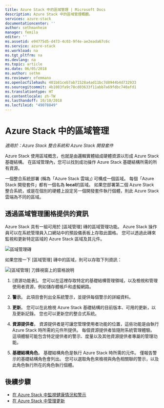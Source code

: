 ```yaml
---
title: Azure Stack 中的區域管理 | Microsoft Docs
description: Azure Stack 中的區域管理概觀。
services: azure-stack
documentationcenter: ''
author: sethmanheim
manager: femila
editor: ''
ms.assetid: e94775d5-d473-4c03-9f4e-ae2eada67c6c
ms.service: azure-stack
ms.workload: na
ms.tgt_pltfrm: na
ms.devlang: na
ms.topic: article
ms.date: 06/05/2018
ms.author: sethm
ms.reviewer: efemmano
ms.openlocfilehash: 401b81ceb7ab71528a4ad11bc7d8944b4d732933
ms.sourcegitcommit: 4b1083fa9c78cd03633f11abb7a69fdbc740afd1
ms.translationtype: HT
ms.contentlocale: zh-TW
ms.lasthandoff: 10/10/2018
ms.locfileid: "49078849"
---
```

# <a name="region-management-in-azure-stack"></a>Azure Stack 中的區域管理

*適用於：Azure Stack 整合系統和 Azure Stack 開發套件*

Azure Stack 使用區域概念，也就是由邏輯實體組成硬體資源以形成 Azure Stack 基礎結構。 在區域管理內，您可以找到成功操作 Azure Stack 基礎結構所需的所有資源。

一個整合系統部署 (稱為「Azure Stack 雲端」) 可構成一個區域。 每個「Azure Stack 開發套件」都有一個名為 **local**的區域。 如果您部署第二個 Azure Stack 整合系統，或是在個別的硬體上設定另一個開發套件執行個體，則此 Azure Stack 雲端為不同的區域。

## <a name="information-available-through-the-region-management-tile"></a>透過區域管理圖格提供的資訊

Azure Stack 具有一組可用於 [區域管理] 磚的區域管理功能。 Azure Stack 操作員可以在系統管理員入口網站中的預設儀表板上存取此圖格。 您可以透過此磚來監視和更新特定區域的 Azure Stack 區域及其元件。

 ![區域管理磚](media/azure-stack-manage-region/image1.png)

 如果您按一下 [區域管理] 磚中的區域，則可以存取下列資訊：

  ![[區域管理] 刀鋒視窗上的窗格說明](media/azure-stack-manage-region/image2.png)

1. [資源功能表]。 您可以在這裡存取特定的基礎結構管理領域，以及檢視和管理使用者資源，例如儲存體帳戶和虛擬網路。

2. **警示**。 此項目會列出全系統警示，並提供每個警示的詳細資料。

3. **更新**。 您可以在此檢視 Azure Stack 基礎結構的目前版本、可用的更新，以及更新記錄。 您也可以更新您的整合式系統。

4. **資源提供者**。 資源提供者是可讓您管理使用者功能的位置，這些功能是由執行 Azure Stack 時所需的元件所提供。 每個資源提供者皆隨附系統管理體驗。 這項體驗可能包含特定提供者的警示、度量以及其他資源提供者專屬的管理功能。

5. **基礎結構角色**。 基礎結構角色是執行 Azure Stack 時所需的元件。 僅報告警示的基礎結構角色會列出。 您可以選取角色來檢視與角色相關聯的警示，以及此角色執行所在的角色執行個體。

## <a name="next-steps"></a>後續步驟

- [在 Azure Stack 中監視健康情況和警示](azure-stack-monitor-health.md)
- [在 Azure Stack 中管理更新](azure-stack-updates.md)
